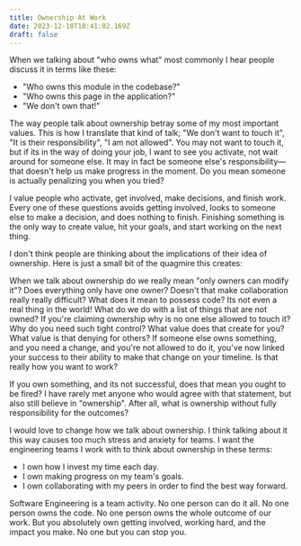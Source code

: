 ```yaml
---
title: Ownership At Work
date: 2023-12-18T18:41:02.169Z
draft: false
---
```

W﻿hen we talking about "who owns what" most commonly I hear people discuss it in terms like these:

* "﻿Who owns this module in the codebase?"
* "﻿Who owns this page in the application?"
* "﻿We don't own that!"

The way people talk about ownership betray some of my most important values. This is how I translate that kind of talk; "We don't want to touch it", "It is their responsibility", "I am not allowed". You may not want to touch it, but if its in the way of doing your job, I want to see you activate, not wait around for someone else. It may in fact be someone else's responsibility—that doesn't help us make progress in the moment. Do you mean someone is actually penalizing you when you tried?

I value people who activate, get involved, make decisions, and finish work. Every one of these questions avoids getting involved, looks to someone else to make a decision, and does nothing to finish. Finishing something is the only way to create value, hit your goals, and start working on the next thing.

I don't think people are thinking about the implications of their idea of ownership. Here is just a small bit of the quagmire this creates:

W﻿hen we talk about ownership do we really mean "only owners can modify it"? Does everything only have one owner? Doesn't that make collaboration really really difficult? What does it mean to possess code? Its not even a real thing in the world! What do we do with a list of things that are not owned? If you're claiming ownership why is no one else allowed to touch it? Why do you need such tight control? What value does that create for you? What value is that denying for others? If someone else owns something, and you need a change, and you're not allowed to do it, you've now linked your success to their ability to make that change on your timeline. Is that really how you want to work?

If you own something, and its not successful, does that mean you ought to be fired? I﻿ have rarely met anyone who would agree with that statement, but also still believe in "ownership". After all, what is ownership without fully responsibility for the outcomes?

I﻿ would love to change how we talk about ownership. I think t﻿alking about it this way causes too much stress and anxiety for teams. I want the engineering teams I work with to think about ownership in these terms:

* I﻿ own how I invest my time each day.
* I﻿ own making progress on my team's goals.
* I﻿ own collaborating with my peers in order to find the best way forward.

S﻿oftware Engineering is a team activity. No one person can do it all. No one person owns the code. No one person owns the whole outcome of our work. But you absolutely own getting involved, working hard, and the impact you make. No one but you can stop you.